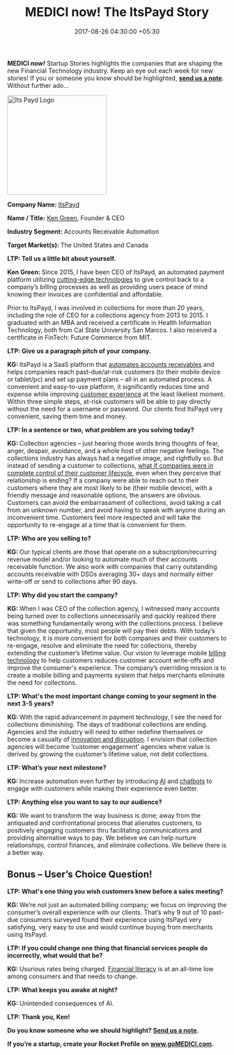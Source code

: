 ﻿---
title: MEDICI now! The ItsPayd Story
date: 2017-08-26 04:30:00 +05:30
categories:
- Insights
- Payments
tags:
- Asia
- Canada
- Europe
- insights
- ItsPayd
- United states
- US
Image: "/uploads/interview.jpg"
Person: Elena Mesropyan
category:
- Payments
- Insights
Markets:
- Asia
- Canada
- Europe
- insights
- ItsPayd
- United states
- US
type: post
status: publish
layout: post
---

<p><b>MEDICI</b><b><i> now!</i></b> Startup Stories highlights the companies that are shaping the new Financial Technology industry. Keep an eye out each week for new stories! If you or someone you know should be highlighted, <a href="mailto:elena@letstalkpayments.com"><b>send us a note</b></a>. Without further ado…</p>
<p><img class="aligncenter wp-image-27635 size-medium" src="https://s3-us-west-2.amazonaws.com/go-medici/uploads/2017/08/its-payd-228x228.png" alt="Its Payd Logo" width="228" height="228" /></p>
<p><b>Company Name: </b><a href="https://www.itspayd.com/">ItsPayd</a></p>
<p><b>Name / Title:</b> <a href="https://www.linkedin.com/in/kengreenitspayd/">Ken Green</a>, Founder &amp; CEO</p>
<p><b>Industry Segment: </b>Accounts Receivable Automation</p>
<p><b>Target Market(s): </b>The United States and Canada</p>
<p><b>LTP: Tell us a little bit about yourself. </b></p>
<p><b>Ken Green: </b>Since 2015, I have been CEO of ItsPayd, an automated payment platform utilizing <a href="https://letstalkpayments.com/interview-with-andre-boysen-chief-identity-officer-securekey/">cutting-edge technologies</a> to give control back to a company’s billing processes as well as providing users peace of mind knowing their invoices are confidential and affordable. </p>
<p>Prior to ItsPayd, I was involved in collections for more than 20 years, including the role of CEO for a collections agency from 2013 to 2015. I graduated with an MBA and received a certificate in Health Information Technology, both from Cal State University San Marcos. I also received a certificate in FinTech: Future Commerce from MIT.</p>
<p><b>LTP: Give us a paragraph pitch of your company.</b></p>
<p><b>KG: </b>ItsPayd is a SaaS platform that <a href="https://letstalkpayments.com/invoice-factoring-from-face-to-face-finance-to-tech-powerhouse/">automates accounts receivables</a> and helps companies reach past-due/at-risk customers (to their mobile device or tablet/pc) and set up payment plans – all in an automated process. A convenient and easy-to-use platform, it significantly reduces time and expense while improving <a href="https://letstalkpayments.com/customer-experience-as-a-competitive-advantage-in-banking/">customer experience</a> at the least likeliest moment. Within three simple steps, at-risk customers will be able to pay directly without the need for a username or password. Our clients find ItsPayd very convenient, saving them time and money.</p>
<p><b>LTP: In a sentence or two, what problem are you solving today? </b></p>
<p><b>KG: </b>Collection agencies – just hearing those words bring thoughts of fear, anger, despair, avoidance, and a whole host of other negative feelings. The collections industry has always had a negative image, and rightfully so. But instead of sending a customer to collections, <a href="https://letstalkpayments.com/the-bank-of-the-future-will-not-acquire-customers-it-will-nurture-them/">what if companies were in complete control of their customer lifecycle</a>, even when they perceive that relationship is ending? If a company were able to reach out to their customers where they are most likely to be (their mobile device), with a friendly message and reasonable options, the answers are obvious. Customers can avoid the embarrassment of collections, avoid taking a call from an unknown number, and avoid having to speak with anyone during an inconvenient time. Customers feel more respected and will take the opportunity to re-engage at a time that is convenient for them.</p>
<p><b>LTP: Who are you selling to?</b></p>
<p><b>KG: </b>Our typical clients are those that operate on a subscription/recurring revenue model and/or looking to automate much of their accounts receivable function. We also work with companies that carry outstanding accounts receivable with DSOs averaging 30+ days and normally either write-off or send to collections after 90 days. </p>
<p><b>LTP: Why did you start the company? </b></p>
<p><b>KG: </b>When I was CEO of the collection agency, I witnessed many accounts being turned over to collections unnecessarily and quickly realized there was something fundamentally wrong with the collections process. I believe that given the opportunity, most people will pay their debts. With today’s technology, it is more convenient for both companies and their customers to re-engage, resolve and eliminate the need for collections, thereby extending the customer’s lifetime value. Our vision to leverage mobile <a href="https://letstalkpayments.com/bill-payments-billing-solutions-us-institutional-consumer-use/">billing technology</a> to help customers reduces customer account write-offs and improve the consumer's experience. The company’s overriding mission is to create a mobile billing and payments system that helps merchants eliminate the need for collections.</p>
<p><b>LTP: What's the most important change coming to your segment in the next 3-5 years?</b></p>
<p><b>KG: </b>With the rapid advancement in payment technology, I see the need for collections diminishing. The days of traditional collections are ending. Agencies and the industry will need to either redefine themselves or become a casualty of <a href="https://letstalkpayments.com/the-origins-of-disruptive-innovation/">innovation and disruption</a>. I envision that collection agencies will become ‘customer engagement’ agencies where value is derived by growing the customer’s lifetime value, not debt collections.</p>
<p><b>LTP: What’s your next milestone?</b></p>
<p><b>KG: </b>Increase automation even further by introducing <a href="https://letstalkpayments.com/ai-most-defining-technology-banking-industry/">AI</a> and <a href="https://letstalkpayments.com/chatbots-will-enable-deeper-engagement-and-build-stronger-customer-loyalty/">chatbots</a> to engage with customers while making their experience even better.</p>
<p><b>LTP: Anything else you want to say to our audience?</b></p>
<p><b>KG: </b>We want to transform the way business is done; away from the antiquated and confrontational process that alienates customers, to positively engaging customers thru facilitating communications and providing alternative ways to pay. We believe we can help nurture relationships, control finances, and eliminate collections. We believe there is a better way.</p>
<h2>Bonus – User’s Choice Question!</h2>
<p><b>LTP: What's one thing you wish customers knew before a sales meeting? </b></p>
<p><b>KG: </b>We’re not just an automated billing company; we focus on improving the consumer’s overall experience with our clients. That’s why 9 out of 10 past-due consumers surveyed found their experience using ItsPayd very satisfying, very easy to use and would continue buying from merchants using ItsPayd.</p>
<p><b>LTP: If you could change one thing that financial services people do incorrectly, what would that be?</b></p>
<p><b>KG: </b>Usurious rates being charged. <a href="https://letstalkpayments.com/six-pillars-of-financial-inclusion-in-the-developing-world/">Financial literacy</a> is at an all-time low among consumers and that needs to change.</p>
<p><b>LTP: What keeps you awake at night?</b></p>
<p><b>KG: </b>Unintended consequences of AI.</p>
<p><b>LTP: Thank you, Ken!</b></p>
<p><b>Do you know someone who we should highlight? </b><a href="mailto:medici@letstalkpayments.com"><b>Send us a note</b></a><b>.</b></p>
<p><b>If you’re a startup, create your Rocket Profile on </b><a href="http://www.gomedici.com/"><b>www.goMEDICI.com</b></a><b>.</b></p>
